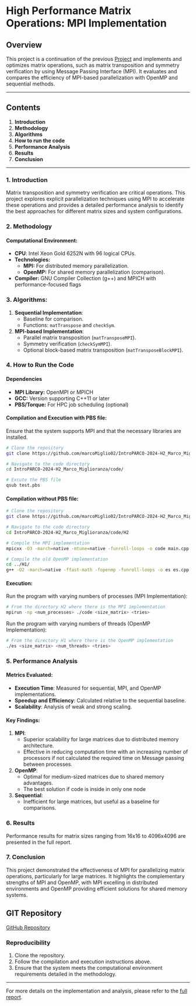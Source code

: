 # High Performance Matrix Operations: MPI Implementation

## Overview

This project is a continuation of the previous [Project](https://github.com/marcoMiglio02/IntroPARCO-2024-H1_Marco_Miglioranza) and implements and optimizes matrix operations, such as matrix transposition and symmetry verification by using Message Passing Interface (MPI). It evaluates and compares the efficiency of MPI-based parallelization with OpenMP and sequential methods. 


---

## **Contents**

1. **Introduction**
2. **Methodology**
3. **Algorithms**
4. **How to run the code**
5. **Performance Analysis**
6. **Results**
7. **Conclusion**

---

### 1. Introduction

Matrix transposition and symmetry verification are critical operations. This project explores explicit parallelization techniques using MPI to accelerate these operations and provides a detailed performance analysis to identify the best approaches for different matrix sizes and system configurations.

### 2. Methodology

#### Computational Environment:

- **CPU**: Intel Xeon Gold 6252N with 96 logical CPUs.
- **Technologies:**
  - **MPI:** For distributed memory parallelization.
  - **OpenMP:** For shared memory parallelization (comparison).
- **Compiler:** GNU Compiler Collection (g++) and MPICH with performance-focused flags



### 3. Algorithms:

1. **Sequential Implementation**:
   - Baseline for comparison.
   - Functions: `matTranspose` and `checkSym`.
2. **MPI-based Implementation**:
   - Parallel matrix transposition (`matTransposeMPI`).
   - Symmetry verification (`checkSymMPI`).
   - Optional block-based matrix transposition (`matTransposeBlockMPI`).

### 4. How to Run the Code

#### **Dependencies**

- **MPI Library:** OpenMPI or MPICH
- **GCC:** Version supporting C++11 or later
- **PBS/Torque:** For HPC job scheduling (optional)

#### Compilation and Execution with PBS file:

Ensure that the system supports MPI and that the necessary libraries are installed.

```bash
# Clone the repository
git clone https://github.com/marcoMiglio02/IntroPARCO-2024-H2_Marco_Miglioranza.git

# Navigate to the code directory
cd IntroPARCO-2024-H2_Marco_Miglioranza/code/

# Excute the PBS file
qsub test.pbs
```
#### Compilation without PBS file:
```bash
# Clone the repository
git clone https://github.com/marcoMiglio02/IntroPARCO-2024-H2_Marco_Miglioranza.git

# Navigate to the code directory
cd IntroPARCO-2024-H2_Marco_Miglioranza/code/H2

# Compile the MPI implementation
mpicxx -O3 -march=native -mtune=native -funroll-loops -o code main.cpp MPI_operation.cpp file_operation.cpp serial_operation.cpp

# Compile the old OpenMP implementation
cd ../H1/
g++ -O2 -march=native -ffast-math -fopenmp -funroll-loops -o es es.cpp
```
#### Execution:

Run the program with varying numbers of processes (MPI Implementation):

```bash
# From the directory H2 where there is the MPI implementation
mpirun -np <num_processes> ./code <size_matrix> <tries>
```

Run the program with varying numbers of threads (OpenMP Implementation):

```bash
# From the directory H1 where there is the OpenMP implementation
./es <size_matrix> <num_threads> <tries>
```

### 5. Performance Analysis

#### Metrics Evaluated:

- **Execution Time**: Measured for sequential, MPI, and OpenMP implementations.
- **Speedup and Efficiency**: Calculated relative to the sequential baseline.
- **Scalability**: Analysis of weak and strong scaling.

#### Key Findings:

1. **MPI**:
   - Superior scalability for large matrices due to distributed memory architecture.
   - Effective in reducing computation time with an increasing number of processors if not calculated the required time on Message passing between processes.
2. **OpenMP**:
   - Optimal for medium-sized matrices due to shared memory advantages.
   - The best solution if code is inside in only one node
3. **Sequential**:
   - Inefficient for large matrices, but useful as a baseline for comparisons.

### 6. Results

Performance results for matrix sizes ranging from 16x16 to 4096x4096 are presented in the full report.

### 7. Conclusion

This project demonstrated the effectiveness of MPI for parallelizing matrix operations, particularly for large matrices. It highlights the complementary strengths of MPI and OpenMP, with MPI excelling in distributed environments and OpenMP providing efficient solutions for shared memory systems.

## GIT Repository

[GitHub Repository](https://github.com/marcoMiglio02/IntroPARCO-2024-H2_Marco_Miglioranza)

### Reproducibility

1. Clone the repository.
2. Follow the compilation and execution instructions above.
3. Ensure that the system meets the computational environment requirements detailed in the methodology.

---

For more details on the implementation and analysis, please refer to the [full report](https://github.com/marcoMiglio02/IntroPARCO-2025-H2_Marco_Miglioranza/blob/32a56a07b59da3a7ddfcd87cc72f71b29e29550f/Marco_Miglioranza_Report_H2.pdf).

